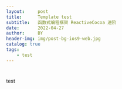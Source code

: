 ```yaml
---
layout:     post
title:      Template test
subtitle:   函数式编程框架 ReactiveCocoa 进阶
date:       2022-04-27
author:     BY
header-img: img/post-bg-ios9-web.jpg
catalog: true
tags:
    - test
---
```

#
test